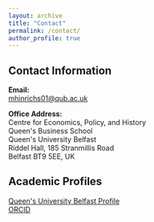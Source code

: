 ```yaml
---
layout: archive
title: "Contact"
permalink: /contact/
author_profile: true
---
```


## Contact Information

**Email:**  
mhinrichs01@qub.ac.uk

**Office Address:**  
Centre for Economics, Policy, and History  
Queen's Business School  
Queen's University Belfast  
Riddel Hall, 185 Stranmillis Road  
Belfast BT9 5EE, UK

## Academic Profiles 
[Queen's University Belfast Profile](https://pure.qub.ac.uk/en/persons/malte-hinrichs)  
[ORCID](https://orcid.org/0000-0003-1950-2644)
